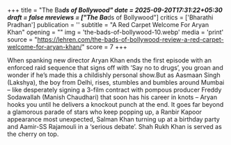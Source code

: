 +++
title = "The Ba***ds of Bollywood"
date = 2025-09-20T17:31:22+05:30
draft = false
mreviews = ["The Ba***ds of Bollywood"]
critics = ['Bharathi Pradhan']
publication = ''
subtitle = "A Red Carpet Welcome For Aryan Khan"
opening = ""
img = 'the-bads-of-bollywood-10.webp'
media = 'print'
source = "https://lehren.com/the-bads-of-bollywood-review-a-red-carpet-welcome-for-aryan-khan/"
score = 7
+++

When spanking new director Aryan Khan ends the first episode with an enforced raid sequence that signs off with ‘Say no to drugs’, you groan and wonder if he’s made this a childishly personal show.But as Aasmaan Singh (Lakshya), the boy from Delhi, rises, stumbles and bumbles around Mumbai – like desperately signing a 3-film contract with pompous producer Freddy Sodawallah (Manish Chaudhari) that soon has his career in knots – Aryan hooks you until he delivers a knockout punch at the end. It goes far beyond a glamorous parade of stars who keep popping up, a Ranbir Kapoor appearance most unexpected, Salman Khan turning up at a birthday party and Aamir-SS Rajamouli in a ‘serious debate’. Shah Rukh Khan is served as the cherry on top.

